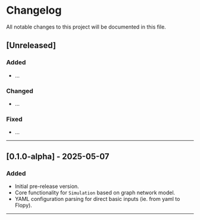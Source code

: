 # Changelog

All notable changes to this project will be documented in this file.

## [Unreleased]
### Added
- ...

### Changed
- ...
  

### Fixed
- ...

---

## [0.1.0-alpha] - 2025-05-07
### Added
- Initial pre-release version.
- Core functionality for `Simulation` based on graph network model.
- YAML configuration parsing for direct basic inputs (ie. from yaml to Flopy).

---

